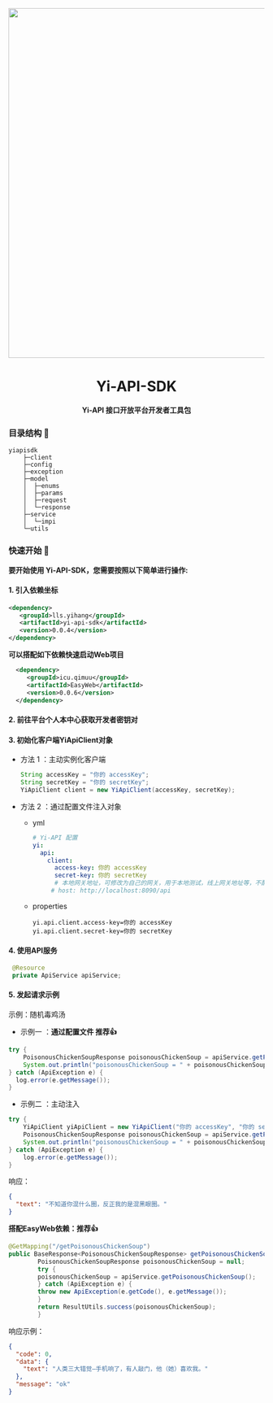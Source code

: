 <p align="center">
    <img src=https://cos.llsyyds.com/weblogo/kylin.png width=988 height="688"/>
</p>

<h1 align="center">Yi-API-SDK</h1>
<p align="center"><strong>Yi-API 接口开放平台开发者工具包</strong></p>


### 目录结构 📝

```text
yiapisdk
    ├─client
    ├─config
    ├─exception
    ├─model
    │  ├─enums
    │  ├─params
    │  ├─request
    │  └─response
    ├─service
    │  └─impi
    └─utils
```

###  快速开始 🚀

**要开始使用 Yi-API-SDK，您需要按照以下简单进行操作:**

#### 1. 引入依赖坐标

```xml
<dependency>
   <groupId>lls.yihang</groupId>
   <artifactId>yi-api-sdk</artifactId>
   <version>0.0.4</version>
</dependency>   
```

**可以搭配如下依赖快速启动Web项目**

```xml
  <dependency>
     <groupId>icu.qimuu</groupId>
     <artifactId>EasyWeb</artifactId>
     <version>0.0.6</version>
  </dependency>
```

#### 2. 前往平台个人本中心获取开发者密钥对

#### 3. 初始化客户端YiApiClient对象

- 方法 1 ：主动实例化客户端

  ```java
  String accessKey = "你的 accessKey";
  String secretKey = "你的 secretKey";
  YiApiClient client = new YiApiClient(accessKey, secretKey);
  ```

- 方法 2 ：通过配置文件注入对象

  - yml

    ```yml
    # Yi-API 配置
    yi:
      api:
        client:
          access-key: 你的 accessKey
          secret-key: 你的 secretKey
          # 本地网关地址，可修改为自己的网关，用于本地测试，线上网关地址等，不配置默认平台的网关
         # host: http://localhost:8090/api
    ```
    
  - properties
  
    ```properties
    yi.api.client.access-key=你的 accessKey
    yi.api.client.secret-key=你的 secretKey
    ```

#### 4. 使用API服务

   ```java
    @Resource
    private ApiService apiService;
   ```

#### 5. 发起请求示例

示例：随机毒鸡汤

- 示例一 ：**通过配置文件 推荐👍**

```java
try {
    PoisonousChickenSoupResponse poisonousChickenSoup = apiService.getPoisonousChickenSoup();
    System.out.println("poisonousChickenSoup = " + poisonousChickenSoup);
} catch (ApiException e) {
  log.error(e.getMessage());
}
```

- 示例二 ：主动注入
```java
try {
    YiApiClient yiApiClient = new YiApiClient("你的 accessKey", "你的 secretKey");
    PoisonousChickenSoupResponse poisonousChickenSoup = apiService.getPoisonousChickenSoup(qiApiClient);
    System.out.println("poisonousChickenSoup = " + poisonousChickenSoup);
} catch (ApiException e) {
    log.error(e.getMessage());
}
```

响应：

```json
{
  "text": "不知道你混什么圈，反正我的是混黑眼圈。"
}
```

**搭配EasyWeb依赖：推荐👍**

```java
@GetMapping("/getPoisonousChickenSoup")
public BaseResponse<PoisonousChickenSoupResponse> getPoisonousChickenSoup() {
        PoisonousChickenSoupResponse poisonousChickenSoup = null;
        try {
        poisonousChickenSoup = apiService.getPoisonousChickenSoup();
        } catch (ApiException e) {
        throw new ApiException(e.getCode(), e.getMessage());
        }
        return ResultUtils.success(poisonousChickenSoup);
        }
```

响应示例：

```json
{
  "code": 0,
  "data": {
    "text": "人类三大错觉—手机响了，有人敲门，他（她）喜欢我。"
  },
  "message": "ok"
}
```
